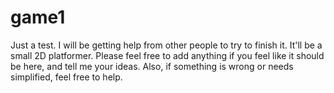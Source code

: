 # game1
Just a test. I will be getting help from other people to try to finish it. It'll be a small 2D platformer. Please feel free to add anything if you feel like it should be here, and tell me your ideas. Also, if something is wrong or needs simplified, feel free to help.
